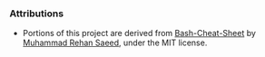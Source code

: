 ### Attributions
- Portions of this project are derived from [Bash-Cheat-Sheet](https://github.com/RehanSaeed/Bash-Cheat-Sheet) by [Muhammad Rehan Saeed](https://github.com/RehanSaeed), under the MIT license.

